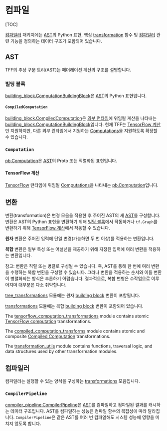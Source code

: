 # 컴파일

[TOC]

[컴파일러](https://github.com/tensorflow/federated/blob/main/tensorflow_federated/python/core/impl/compiler) 패키지에는 [AST](#ast)의 Python 표현, 핵심 [transformation](#transformation) 함수 및 [컴파일러](#compiler) 관련 기능을 정의하는 데이터 구조가 포함되어 있습니다.

## AST

TFF의 추상 구문 트리(AST)는 페더레이션 계산의 구조를 설명합니다.

### 빌딩 블록

[building_block.ComputationBuildingBlock](https://github.com/tensorflow/federated/blob/main/tensorflow_federated/python/core/impl/compiler/building_blocks.py)은 [AST](#ast)의 Python 표현입니다.

#### `CompiledComputation`

[building_block.CompiledComputation](https://github.com/tensorflow/federated/blob/main/tensorflow_federated/python/core/impl/compiler/building_blocks.py)은 [외부 런타임](https://github.com/tensorflow/federated/blob/main/tensorflow_federated/python/core/impl/compiler/building_blocks.py)에 위임될 계산을 나타내는 [building_block.ComputationBuildingBlock](execution.md#external-runtime)입니다. 현재 TFF는 [TensorFlow 계산](#tensorFlow-computation)만 지원하지만, 다른 외부 런타임에서 지원하는 [Computations](#computation)을 지원하도록 확장할 수 있습니다.

### `Computation`

[pb.Computation](https://github.com/tensorflow/federated/blob/main/tensorflow_federated/proto/v0/computation.proto)은 [AST](#ast)의 Proto 또는 직렬화된 표현입니다.

#### TensorFlow 계산

[TensorFlow](https://github.com/tensorflow/federated/blob/main/tensorflow_federated/proto/v0/computation.proto) 런타임에 위임될 [Computations](#computation)을 나타내는 [pb.Computation](execution.md#tensorflow)입니다.

## 변환

변환(transformation)은 변경 모음을 적용한 후 주어진 AST의 새 [AST](#ast)를 구성합니다. 변환은 AST의 Python 표현을 변환하기 위해 [빌딩 블록](#building-block)에서 작동하거나 `tf.Graph`를 변환하기 위해 [TensorFlow 계산](#tensorFlow-computation)에서 작동할 수 있습니다.

**원자** 변환은 주어진 입력에 단일 변경(가능하면 두 번 이상)를 적용하는 변환입니다.

**복합** 변환은 일부 특성 또는 어설션을 제공하기 위해 지정된 입력에 여러 변환을 적용하는 변환입니다.

참고: 변환은 직렬 또는 병렬로 구성될 수 있습니다. 즉, AST를 통해 한 번에 여러 변환을 수행하는 복합 변환을 구성할 수 있습니다. 그러나 변환을 적용하는 순서와 이들 변환이 병렬화되는 방식은 추론하기 어렵습니다. 결과적으로, 복합 변형은 수작업으로 이루어지며 대부분은 다소 취약합니다.

[tree_transformations](https://github.com/tensorflow/federated/blob/main/tensorflow_federated/python/core/impl/compiler/tree_transformations.py) 모듈에는 원자 [building block](#building-block) 변환이 포함됩니다.

[transformations](https://github.com/tensorflow/federated/blob/main/tensorflow_federated/python/core/impl/compiler/transformations.py) 모듈에는 복합 [building block](#building-block) 변환이 포함되어 있습니다.

The [tensorflow_computation_transformations](https://github.com/tensorflow/federated/blob/main/tensorflow_federated/python/core/impl/compiler/tensorflow_computation_transformations.py) module contains atomic [TensorFlow computation](#tensorflow-computation) transformations.

The [compiled_computation_transforms](https://github.com/tensorflow/federated/blob/main/tensorflow_federated/python/core/impl/compiler/compiled_computation_transforms.py) module contains atomic and composite [Compiled Computation](#compiled-computation) transformations.

The [transformation_utils](https://github.com/tensorflow/federated/blob/main/tensorflow_federated/python/core/impl/compiler/transformation_utils.py) module contains functions, traversal logic, and data structures used by other transformation modules.

## 컴파일러

컴파일러는 실행할 수 있는 양식을 구성하는 [transformations](#transformation) 모음입니다.

### `CompilerPipeline`

[compiler_pipeline.CompilerPipeline](https://github.com/tensorflow/federated/blob/main/tensorflow_federated/python/core/impl/compiler/compiler_pipeline.py)은 [AST](#ast)를 컴파일하고 컴파일된 결과를 캐시하는 데이터 구조입니다. AST를 컴파일하는 성능은 컴파일 함수의 복잡성에 따라 달라집니다. `CompilerPipeline`은 같은 AST를 여러 번 컴파일해도 시스템 성능에 영향을 미치지 않도록 합니다.
